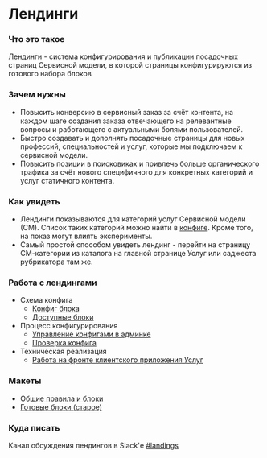 # Лендинги

### Что это такое

Лендинги - система конфигурирования и публикации посадочных страниц Сервисной модели, в которой страницы конфигурируются из готового набора блоков

### Зачем нужны

- Повысить конверсию в сервисный заказ за счёт контента, на каждом шаге создания заказа отвечающего на релевантные вопросы и работающего с актуальными болями пользователей.
- Быстро создавать и дополнять посадочные страницы для новых профессий, специальностей и услуг, которые мы подключаем к сервисной модели.
- Повысить позиции в поисковиках и привлечь больше органического трафика за счёт нового специфичного для конкретных категорий и услуг статичного контента.

### Как увидеть

- Лендинги показываются для категорий услуг Сервисной модели (СМ). Список таких категорий можно найти в [конфиге](https://a.yandex-team.ru/arcadia/ydo/rubricator/service_model_categories.json). Кроме того, на показ могут влиять эксперименты.
- Самый простой способом увидеть лендинг - перейти на страницу СМ-категории из каталога на главной странице Услуг или саджеста рубрикатора там же.

### Работа с лендингами

- Схема конфига
  - [Конфиг блока](block-config.md)
  - [Доступные блоки](available-blocks.md)
- Процесс конфигурирования
  - [Управление конфигами в админке](config-setting-admin.md)
  - [Проверка конфига](config-check.md)
- Техническая реализация
  - [Работа на фронте клиентского приложения Услуг](frontend.md)

### Макеты

- [Общие правила и блоки](https://www.figma.com/file/x9uL0bq9JQ87ILcqB3v6y0/%D0%A1%D0%BE%D0%B7%D0%B4%D0%B0%D0%BD%D0%B8%D0%B5-%D0%B7%D0%B0%D0%BA%D0%B0%D0%B7%D0%B0?node-id=1398%3A0)
- [Готовые блоки (старое)](https://www.figma.com/file/LCpK24ND8J4EcaKNVhZmDY/%D0%9A%D0%B0%D1%80%D0%BB-%D0%9C%D0%B0%D1%80%D0%BA%D1%81?node-id=2659%3A10085)

### Куда писать

Канал обсуждения лендингов в Slack'е [#landings](https://yndx-uslugi.slack.com/archives/C0293RC2DRU)

